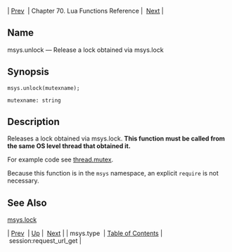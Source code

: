 | [Prev](lua.ref.msys.type)  | Chapter 70. Lua Functions Reference |  [Next](lua.ref.session_request_url_get) |

<a name="lua.ref.msys.unlock"></a>
## Name

msys.unlock — Release a lock obtained via msys.lock

<a name="idp16437168"></a>
## Synopsis

`msys.unlock(mutexname);`

`mutexname: string`<a name="idp16440128"></a>
## Description

Releases a lock obtained via msys.lock. **This function must be called from the same OS level thread that obtained it.** 

For example code see [thread.mutex](lua.ref.thread.mutex "thread.mutex").

Because this function is in the `msys` namespace, an explicit `require` is not necessary.

<a name="idp16445152"></a>
## See Also

[msys.lock](lua.ref.msys.lock "msys.lock")

| [Prev](lua.ref.msys.type)  | [Up](lua.function.details) |  [Next](lua.ref.session_request_url_get) |
| msys.type  | [Table of Contents](index) |  session:request_url_get |

